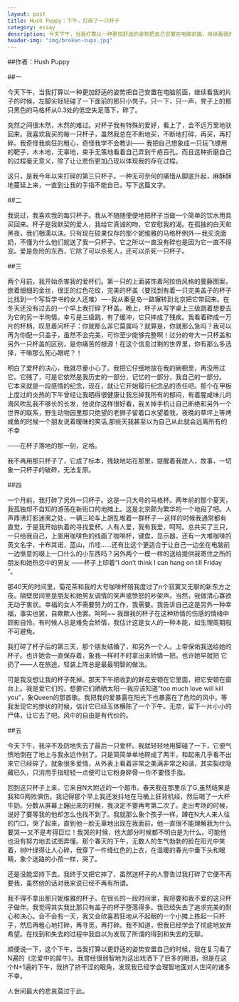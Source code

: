```yaml
---
layout: post
title: Hush Puppy：下午，打碎了一只杯子
category: essay 
description: 今天下午，当我打算以一种更加舒适的姿势把自己安置在电脑前面，继续看我的片子的时候，左脚尖轻轻碰了一下面前的那只小凳子。只一下，只一声，凳子上的那只黑色的马格杯从0.3处的低空失足落下，碎了。。。 
header-img: "img/broken-cups.jpg"
---
```


##作者：Hush Puppy

##一

今天下午，当我打算以一种更加舒适的姿势把自己安置在电脑前面，继续看我的片子的时候，左脚尖轻轻碰了一下面前的那只小凳子。只一下，只一声，凳子上的那只黑色的马格杯从0.3处的低空失足落下，碎了。

突然之间很木然，木然的难过。对杯子我有特殊的爱好，看上了，会不远万里地驮回来。我喜欢我买的每一只杯子，虽然我总在不断地买，不断地打碎，再买，再打碎。我奇怪我疯狂的粗心，奇怪我学不会教训—— 我把自己想象成一只玩飞镖用的靶子，木木地，无辜地，束手无策地看着自己弄到千疮百孔。而且这种折磨自己的过程毫无意义，除了让让悲伤更加凸现以体现我的存在过程。

这只，是我今年以来打碎的第三只杯子。一种无可奈何的痛惜从脚底升起，麻酥酥地蔓延上来，一直到让我的手指不能自已，写下这篇文字。

##二

我说过，我喜欢我的每只杯子。我从不随随便便地把杯子当做一个简单的饮水用具买回来。杯子是我默契的爱人，我给它真诚的吻，它安慰我的渴。在孤独的白天和黑夜，我们相濡以沫。只有现在硕果仅存的那个妮维雅的马格杯例外 — 我买洗面奶，不懂为什么他们就送了我一只杯子。它之所以一直没有碎也是因为它一直不得宠。爱是危险的东西，它除了可以杀死人，还可以杀死一只杯子。

##三

两个月前，我开始杀害我的爱杯们。第一只的上面装饰着阿拉伯风格的蔓藤图案，嵌着细细的金丝，很正的红色花纹，完美的杯盖（要找到有着一只完美盖子的杯子比找到一个写哲学书的女人还难） — -我从秦皇岛一路辗转到北京把它带回来。在冬天还没有过去的一个早上我打碎了杯盖。晚上，杯子从写字桌上三级跳着想要去为它的另一半徇情。幸亏是三级跳，有了缓冲，它只摔成了残疾。我看着碎成一万片的杯柄，叹息着问杯子：你就那么非它莫属吗？就算是，你就那么急吗？我可以再为你配一只盖子，虽然不会完美，可你至少能够完整啊！过分的夸大一只杯盖和另外一只杯盖的区别，是你痛苦的根源！在这个信息过剩的世界里，你有那么多选择，干嘛那么死心眼呢？！

明白了爱杯的决心，我就尽量小心了。我把它仔细地放在我的碗橱里，再没用过它。它残了，可是它依然是我历史的一部分，记忆的一部分，我自己的一部分。
它本来就是一段感情的纪念，现在，就让它开始履行纪念品的责任吧。那个在甲板上度过的炎热的下午曾经让我晒得很健康让我忘掉我所有的郁闷，有着腥咸味儿的海风吹乱我不够长的长发，他说你这样很好看，我关掉手机让自己断绝和另外一个世界的联系，野生动物园里那只绝望的老狮子留着口水望着我，夜晚的草坪上等烤咸鱼的时候一个朋友说着暧昧的笑话,那些天我甚至以为自己从此就会远离所有的不幸

——在杯子落地的那一刻，定格。

我不再用那只杯子了，它成了标本，残缺地站在那里，提醒着我故人，故事，一切象一只杯子的破碎，无法复原。

##四

一个月前，我打碎了另外一只杯子。这是一只大号的马格杯。两年前的那个夏天，我孤独却不自知的游荡在新街口的地摊上。这是北京颇为繁华的一个地段了吧。人声鼎沸灯影迷离之处，一辆三轮车上胡乱堆着一群杯子 — 这样的时候我通常都有直觉，于是我开始执着的寻找爱杯。人有人爱，我有我爱，呵呵。总共买了三只，一只给我自己，上面用咖啡色的线画了咖啡杯，键盘，显示器，还有一大堆咖啡的英文名字，卡布其诺，蓝山，爪哇……还有比这个更适合于让自己一边坐在电脑前一边惬意的啜上一口什么的小东西吗？另外两个一模一样的送给提供我寄住之所的朋友和她热恋中的男友 ——杯子上印着“I don’t think I can hang on till Friday ”。

那40天的时间里，菊花茶和我的大号咖啡杯陪我度过了n个寂寞又无聊的新东方之夜。隔壁房间里是朋友和她男友调情的笑声或愤怒的吵架声。当然，我做清心寡欲无动于衷状。幸福的女人不需要努力的工作，我需要。我告诉自己这是另外一种幸福，事实也罢，自欺欺人也罢。呵呵~~ 我跟我的杯子在这种矫情的伤感的情绪中顾影自怜。有时候人总是难免会矫情，我估计这是女人的一种本能，如生理周期般不可避免。

我打碎了杯子后的第三天，那个朋友结婚了，和另外一个人。上帝保佑我送给她的杯子。也许她会一直保存着，象我一样时不时拿出来矫情一把。也许她早就把 它扔了——人在旅途，轻装上阵总是最最明智的做法。

可是我没想让我的杯子死掉。那天下午把收到的鲜花安顿在它里面，把它安顿在窗台上。我是爱它们的，想要它们晒晒太阳 — 我应该知道”too much love will kill you”，象Queen的那首歌。我把我的爱暴露在阳光下也暴露在了危险的风中。等我发现它的惨状的时候，估计它已经玉体横陈了一个下午。无奈，留下一片小小的尸体，让它去了吧。风中的自由是有代价的。

##五

今天下午，我淬不及防地失去了最后一只爱杯。我就轻轻地用脚碰了一下，它便气愤地倒在了地上与我永远作别了。只是简简单单地碎成了两半，和起来几乎看不出来它已经碎了。就象很多爱情，从外表上看着非常之美满非常之和谐，其实裂纹隐藏已久，只消用手指轻轻一点便可让它粉身碎骨 — 你不要怪手指。

回到这只杯子上来，它来自N大附近的一个超市。春天我在那里杀了G,虽然结果是我和G两败俱伤。我记得那个早上我还发抖地在马桶上狂背机经，然后喝了一大杯牛奶。分数从屏幕上蹦出来的时候，我决定不要再考第二次了。走出考场的时候，说好了要等我的他却怎么也找不到了。我就那么象个孩子一样，蹲在N大人来人往的门口，哭了起来，直到他一脸无辜地出现在我面前。他一直很不能理解我为什么要哭 — 又不是考得巨烂！我哭的时候，他大部分时候都不明白是为什么。可能他也没有努力地去试图弄懂。那个春天的下午，无数人的生气勃勃的脸在阳光中笑着，树叶绿得让人心碎，我穿了一件绛红色的上衣，在温暖的春光中垂下头和眼睛，象个迷路的小孩一样，哭了。

还是没能坚持下去。我终于又把它摔了，虽然送杯子的人警告过我打碎了它便不再要我，虽然他的话对我来说已经不再有所谓。

我不得不拿出那只妮维雅的杯子。在很长的一段时间里，我将要和我不爱的这只杯子做伴。我觉得其实我比那只有盖子的杯子堕落得多。我已经失去了追求完美的耐心和决心。会不会有一天，我又会欣喜若狂地从不起眼的一个小摊上拣起一只杯子，然后再粗心地打碎，再寻觅，再打碎。我不知道，但我已经学会了彻底地放弃希望。在找到和失去的过程中我自以为发现了所谓的得到和失去的无聊。

顺便说一下，这个下午，当我打算以更舒适的姿势安置自己的时候，我在复习看了N遍的《恋爱中的犀牛》。我曾经很弱智地为这出戏洒下了巨多的眼泪，但是在这个N+1遍的下午，我挤了挤干涩的眼角，发现我已经学会理智地面对人世间的诸多不幸。

人世间最大的悲哀莫过于此。

